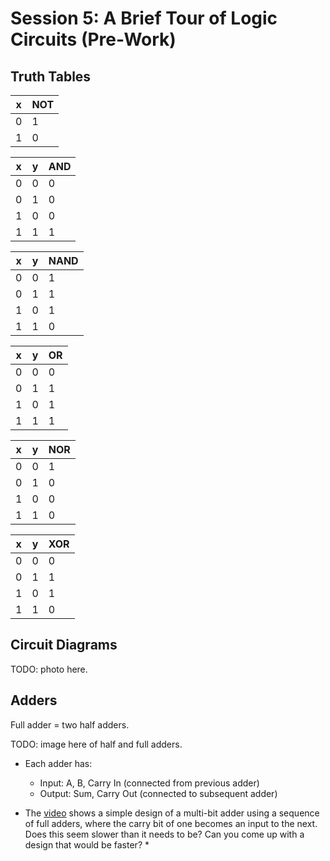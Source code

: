 # Session 5: A Brief Tour of Logic Circuits (Pre-Work)

## Truth Tables

| x | NOT |
|---|-----|
| 0 | 1 |
| 1 | 0 |

| x | y | AND |
|---|---|-----|
| 0 | 0 | 0 |
| 0 | 1 | 0 |
| 1 | 0 | 0 |
| 1 | 1 | 1 |

| x | y | NAND |
|---|---|------|
| 0 | 0 | 1 |
| 0 | 1 | 1 |
| 1 | 0 | 1 |
| 1 | 1 | 0 |

| x | y | OR |
|---|---|----|
| 0 | 0 | 0 |
| 0 | 1 | 1 |
| 1 | 0 | 1 |
| 1 | 1 | 1 |

| x | y | NOR |
|---|---|-----|
| 0 | 0 | 1 |
| 0 | 1 | 0 |
| 1 | 0 | 0 |
| 1 | 1 | 0 |

| x | y | XOR |
|---|---|-----|
| 0 | 0 | 0 |
| 0 | 1 | 1 |
| 1 | 0 | 1 |
| 1 | 1 | 0 |

## Circuit Diagrams

TODO: photo here.

## Adders

Full adder = two half adders.

TODO: image here of half and full adders.

* Each adder has:
    * Input: A, B, Carry In (connected from previous adder)
    * Output: Sum, Carry Out (connected to subsequent adder)

* The [video](https://www.youtube.com/watch?v=VBDoT8o4q00) shows a simple design of a multi-bit adder using a sequence of full adders, where the carry bit of one becomes an input to the next. Does this seem slower than it needs to be? Can you come up with a design that would be faster?
    * 
